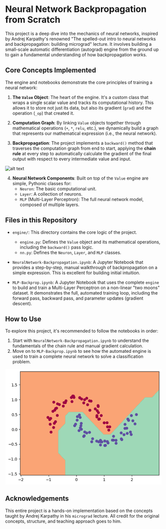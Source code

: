 # Neural Network Backpropagation from Scratch

This project is a deep dive into the mechanics of neural networks, inspired by Andrej Karpathy's renowned "The spelled-out intro to neural networks and backpropagation: building micrograd" lecture. It involves building a small-scale automatic differentiation (autograd) engine from the ground up to gain a fundamental understanding of how backpropagation works.

## Core Concepts Implemented

The engine and notebooks demonstrate the core principles of training a neural network:

1.  **The `Value` Object**: The heart of the engine. It's a custom class that wraps a single scalar value and tracks its computational history. This allows it to store not just its data, but also its gradient (`grad`) and the operation (`_op`) that created it.

2.  **Computation Graph**: By linking `Value` objects together through mathematical operations (`+`, `*`, `relu`, etc.), we dynamically build a graph that represents our mathematical expression (i.e., the neural network).

3.  **Backpropagation**: The project implements a `backward()` method that traverses the computation graph from end to start, applying the **chain rule** at every step to automatically calculate the gradient of the final output with respect to every intermediate value and input.

![alt text]([http://url/to/img.png](https://github.com/nmokaria27/Neural-Network-Backpropagation/blob/main/gd.svg))


4.  **Neural Network Components**: Built on top of the `Value` engine are simple, Pythonic classes for:
    *   `Neuron`: The basic computational unit.
    *   `Layer`: A collection of neurons.
    *   `MLP` (Multi-Layer Perceptron): The full neural network model, composed of multiple layers.

## Files in this Repository

*   `engine/`: This directory contains the core logic of the project.
    *   `engine.py`: Defines the `Value` object and its mathematical operations, including the `backward()` pass logic.
    *   `nn.py`: Defines the `Neuron`, `Layer`, and `MLP` classes.

*   `NeuralNetwork-Backpropagation.ipynb`: A Jupyter Notebook that provides a step-by-step, manual walkthrough of backpropagation on a simple expression. This is excellent for building initial intuition.

*   `MLP-Backprop.ipynb`: A Jupyter Notebook that uses the complete `engine` to build and train a Multi-Layer Perceptron on a non-linear "two moons" dataset. It demonstrates the full, automated training loop, including the forward pass, backward pass, and parameter updates (gradient descent).

## How to Use

To explore this project, it's recommended to follow the notebooks in order:

1.  Start with `NeuralNetwork-Backpropagation.ipynb` to understand the fundamentals of the chain rule and manual gradient calculation.
2.  Move on to `MLP-Backprop.ipynb` to see how the automated engine is used to train a complete neural network to solve a classification problem.

![alt text](https://github.com/nmokaria27/Neural-Network-Backpropagation/blob/main/two-moon.png)


## Acknowledgements

This entire project is a hands-on implementation based on the concepts taught by Andrej Karpathy in his `micrograd` lecture. All credit for the original concepts, structure, and teaching approach goes to him.
